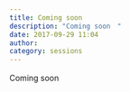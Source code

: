 ```yaml
---
title: Coming soon　
description: "Coming soon　"
date: 2017-09-29 11:04
author: 
category: sessions
---
```

Coming soon　
